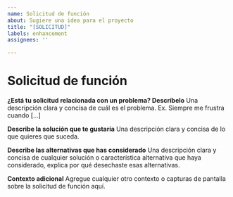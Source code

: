 ```yaml
---
name: Solicitud de función
about: Sugiere una idea para el proyecto
title: "[SOLICITUD]"
labels: enhancement
assignees: ''

---
```


# Solicitud de función

**¿Está tu solicitud relacionada con un problema? Descríbelo**
Una descripción clara y concisa de cuál es el problema. Ex. Siempre me frustra cuando [...]

**Describe la solución que te gustaría**
Una descripción clara y concisa de lo que quieres que suceda.

**Describe las alternativas que has considerado**
Una descripción clara y concisa de cualquier solución o característica alternativa que haya considerado, explica por qué desechaste esas alternativas.

**Contexto adicional**
Agregue cualquier otro contexto o capturas de pantalla sobre la solicitud de función aquí.
